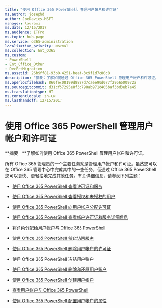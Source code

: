 ```yaml
---
title: "使用 Office 365 PowerShell 管理用户帐户和许可证"
ms.author: josephd
author: JoeDavies-MSFT
manager: laurawi
ms.date: 12/15/2017
ms.audience: ITPro
ms.topic: hub-page
ms.service: o365-administration
localization_priority: Normal
ms.collection: Ent_O365
ms.custom:
- PowerShell
- Ent_Office_Other
- DecEntMigration
ms.assetid: 26b9ff81-93b0-4251-beaf-3c9f1d7c80c8
description: "摘要：了解如何通过 Office 365 PowerShell 管理用户帐户和许可证。"
ms.openlocfilehash: 860fec08199d8897d7caee90d077f2956600972a
ms.sourcegitcommit: d31cf57295e8f3d798ab971d405baf3bd3eb7a45
ms.translationtype: HT
ms.contentlocale: zh-CN
ms.lasthandoff: 12/15/2017
---
```

# <a name="manage-user-accounts-and-licenses-with-office-365-powershell"></a>使用 Office 365 PowerShell 管理用户帐户和许可证

 **摘要：**了解如何使用 Office 365 PowerShell 管理用户帐户和许可证。
  
所有 Office 365 管理员的一个主要任务就是管理用户帐户和许可证。虽然您可以在 Office 365 管理中心中完成其中的一些任务，但通过 Office 365 PowerShell 您可以更快、更轻松地完成其他任务。有关详细信息，请参阅下列主题：
  
- [使用 Office 365 PowerShell 查看许可证和服务](view-licenses-and-services-with-office-365-powershell.md)
    
- [使用 Office 365 PowerShell 查看授权和未授权的用户](view-licensed-and-unlicensed-users-with-office-365-powershell.md)
    
- [使用 Office 365 PowerShell 向用户帐户分配许可证](assign-licenses-to-user-accounts-with-office-365-powershell.md)
    
- [使用 Office 365 PowerShell 查看帐户许可证和服务详细信息](view-account-license-and-service-details-with-office-365-powershell.md)
    
- [将角色分配给用户帐户与 Office 365 PowerShell](assign-roles-to-user-accounts-with-office-365-powershell.md)
    
- [使用 Office 365 PowerShell 禁止访问服务](disable-access-to-services-with-office-365-powershell.md)
    
- [使用 Office 365 PowerShell 删除用户帐户的许可证](remove-licenses-from-user-accounts-with-office-365-powershell.md)
    
- [使用 Office 365 PowerShell 冻结用户账户](block-user-accounts-with-office-365-powershell.md)
    
- [使用 Office 365 PowerShell 删除和还原用户账户](delete-and-restore-user-accounts-with-office-365-powershell.md)
    
- [使用 Office 365 PowerShell 创建用户帐户](create-user-accounts-with-office-365-powershell.md)
    
- [查看用户帐户与 Office 365 PowerShell](view-user-accounts-with-office-365-powershell.md)
    
- [使用 Office 365 PowerShell 配置用户帐户的属性](configure-user-account-properties-with-office-365-powershell.md)
    

